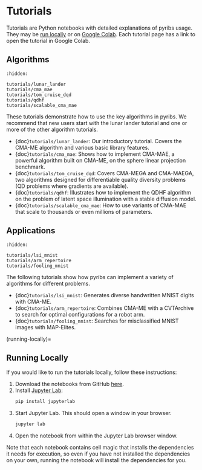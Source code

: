 # Tutorials

Tutorials are Python notebooks with detailed explanations of pyribs usage. They
may be [run locally](running-locally) or on
[Google Colab](https://colab.research.google.com/notebooks/intro.ipynb). Each
tutorial page has a link to open the tutorial in Google Colab.

## Algorithms

```{toctree}
:hidden:

tutorials/lunar_lander
tutorials/cma_mae
tutorials/tom_cruise_dqd
tutorials/qdhf
tutorials/scalable_cma_mae
```

These tutorials demonstrate how to use the key algorithms in pyribs. We
recommend that new users start with the lunar lander tutorial and one or more of
the other algorithm tutorials.

- {doc}`tutorials/lunar_lander`: Our introductory tutorial. Covers the CMA-ME
  algorithm and various basic library features.
- {doc}`tutorials/cma_mae`: Shows how to implement CMA-MAE, a powerful algorithm
  built on CMA-ME, on the sphere linear projection benchmark.
- {doc}`tutorials/tom_cruise_dqd`: Covers CMA-MEGA and CMA-MAEGA, two algorithms
  designed for differentiable quality diversity problems (QD problems where
  gradients are available).
- {doc}`tutorials/qdhf`: Illustrates how to implement the QDHF algorithm on the
  problem of latent space illumination with a stable diffusion model.
- {doc}`tutorials/scalable_cma_mae`: How to use variants of CMA-MAE that scale
  to thousands or even millions of parameters.

## Applications

```{toctree}
:hidden:

tutorials/lsi_mnist
tutorials/arm_repertoire
tutorials/fooling_mnist
```

The following tutorials show how pyribs can implement a variety of algorithms
for different problems.

- {doc}`tutorials/lsi_mnist`: Generates diverse handwritten MNIST digits with
  CMA-ME.
- {doc}`tutorials/arm_repertoire`: Combines CMA-ME with a CVTArchive to search
  for optimal configurations for a robot arm.
- {doc}`tutorials/fooling_mnist`: Searches for misclassified MNIST images with
  MAP-Elites.

<!--

## Features

Finally, these tutorials provide a closer look at some of the features of
pyribs.

```{toctree}
:hidden:

tutorials/features/example
```

- {doc}`tutorials/features/example`: Placeholder for upcoming tutorials!

-->

<!-- How MyST handles section labels: https://jupyterbook.org/en/stable/content/references.html -->

(running-locally)=

## Running Locally

If you would like to run the tutorials locally, follow these instructions:

1. Download the notebooks from GitHub
   [here](https://github.com/icaros-usc/pyribs/tree/master/examples/tutorials).
2. Install
   [Jupyter Lab](https://jupyterlab.readthedocs.io/en/stable/getting_started/installation.html):
   ```bash
   pip install jupyterlab
   ```
3. Start Jupyter Lab. This should open a window in your browser.
   ```bash
   jupyter lab
   ```
4. Open the notebook from within the Jupyter Lab browser window.

Note that each notebook contains cell magic that installs the dependencies it
needs for execution, so even if you have not installed the dependencies on your
own, running the notebook will install the dependencies for you.

